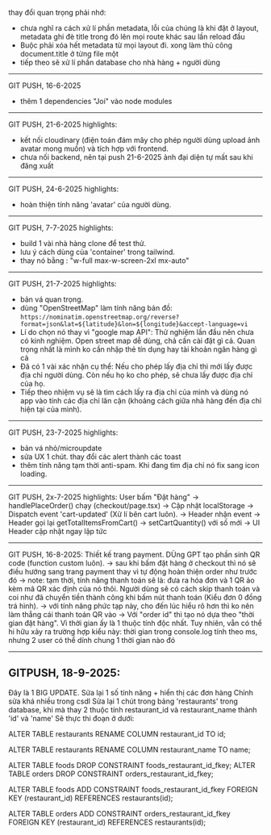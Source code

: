 thay đổi quan trọng phải nhớ: 
- chưa nghĩ ra cách xử lí phần metadata, lỗi của chúng là khi đặt ở layout, 
metadata ghi đè title trong đó lên mọi route khác sau lần reload đầu
- Buộc phải xóa hết metadata từ mọi layout đi. xong làm thủ công document.title ở từng file một
- tiếp theo sẽ xử lí phần database cho nhà hàng + người dùng


--------------------------------------------------------------------------------
GIT PUSH, 16-6-2025
- thêm 1 dependencies "Joi" vào node modules

--------------------------------------------------------------------------------
GIT PUSH, 21-6-2025 highlights:
- kết nối cloudinary (điện toán đám mây cho phép người dùng upload ảnh avatar mong muốn)
và tích hợp với frontend.
- chưa nối backend, nên tại push 21-6-2025 ảnh đại diện tự mất sau khi đăng xuất

--------------------------------------------------------------------------------
GIT PUSH, 24-6-2025 highlights:
- hoàn thiện tính năng 'avatar' của người dùng.

--------------------------------------------------------------------------------
GIT PUSH, 7-7-2025 highlights:
- build 1 vài nhà hàng clone để test thử.
- lưu ý cách dùng của 'container' trong tailwind.
- thay nó bằng : "w-full  max-w-screen-2xl  mx-auto" 

--------------------------------------------------------------------------------
GIT PUSH, 21-7-2025 highlights: 
- bản vá quan trọng.
- dùng "OpenStreetMap" làm tính năng bản đồ: `https://nominatim.openstreetmap.org/reverse?format=json&lat=${latitude}&lon=${longitude}&accept-language=vi`
- Lí do chọn nó thay vì "google map API": Thử nghiệm lần đầu nên chưa có kinh nghiệm. 
Open street map dễ dùng, chả cần cài đặt gì cả. Quan trọng nhất là mình ko cần nhập thẻ
tín dụng hay tài khoản ngân hàng gì cả
- Đã có 1 vài xác nhận cụ thể: Nếu cho phép lấy địa chỉ thì mới lấy được địa chỉ người dùng.
Còn nếu họ ko cho phép, sẽ chưa lấy được địa chỉ của họ.
- Tiếp theo nhiệm vụ sẽ là tìm cách lấy ra địa chỉ của mình và dùng nó app vào tính các
địa chỉ lân cận (khoảng cách giữa nhà hàng đến địa chỉ hiện tại của mình).


--------------------------------------------------------------------------------
GIT PUSH, 23-7-2025 highlights: 
- bản vá nhỏ/microupdate
- sửa UX 1 chút. thay đổi các alert thành các toast
- thêm tính năng tạm thời anti-spam. Khi đang tìm địa chỉ nó fix sang icon loading.

-----------------------------------------------------------------------------
GIT PUSH, 2x-7-2025 highlights:
User bấm "Đặt hàng" 
→ handlePlaceOrder() chạy (checkout/page.tsx)
→ Cập nhật localStorage 
→ Dispatch event 'cart-updated' (Xử lí bên cart luôn).
→ Header nhận event
→ Header gọi lại getTotalItemsFromCart()
→ setCartQuantity() với số mới
→ UI Header cập nhật ngay lập tức


-----------------------------------------------------------------------------
GIT PUSH, 16-8-2025:
Thiết kế trang payment. DÙng GPT tạo phần sinh QR code (function custom luôn).
-> sau khi bấm đặt hàng ở checkout thì nó sẽ điều hướng sang trang payment thay vì
tự động hoàn thiện order như trước đó
-> note: tạm thời, tính năng thanh toán sẽ là: đưa ra hóa đơn và 1 QR ảo kèm mã QR xác
định của nó thôi. Người dùng sẽ có cách skip thanh toán và coi như đã chuyển tiền thành công
khi bấm nút thanh toán (Kiểu đơn 0 đồng trá hình).
-> với tính năng phức tạp này, cho đến lúc hiểu rõ hơn thì ko nên làm thẳng cái thanh 
toán QR vào
-> Với "order id" thì tạo nó dựa theo "thời gian đặt hàng". Vì thời gian ấy là 1 thuộc tính độc nhất.
Tuy nhiên, vẫn có thể hi hữu xảy ra trường hợp kiểu này: thời gian trong console.log tính theo ms, nhưng
2 user có thể dính chung 1 thời gian nào đó


-----------------------------------------------------------------------------
GITPUSH, 18-9-2025:
-----------------------------------------------------------------------------
Đây là 1 BIG UPDATE. Sửa lại 1 số tính năng + hiển thị các đơn hàng
Chỉnh sửa khá nhiều trong csdl
Sửa lại 1 chút trong bảng 'restaurants' trong database, khi mà thay 2 thuộc tính restaurant_id và restaurant_name thành 'id' và 'name'
Sẽ thực thi đoạn ở dưới:

ALTER TABLE restaurants
RENAME COLUMN restaurant_id TO id;


ALTER TABLE restaurants
RENAME COLUMN restaurant_name TO name;

ALTER TABLE foods DROP CONSTRAINT foods_restaurant_id_fkey;
ALTER TABLE orders DROP CONSTRAINT orders_restaurant_id_fkey;

ALTER TABLE foods
ADD CONSTRAINT foods_restaurant_id_fkey
FOREIGN KEY (restaurant_id) REFERENCES restaurants(id);

ALTER TABLE orders
ADD CONSTRAINT orders_restaurant_id_fkey
FOREIGN KEY (restaurant_id) REFERENCES restaurants(id);



